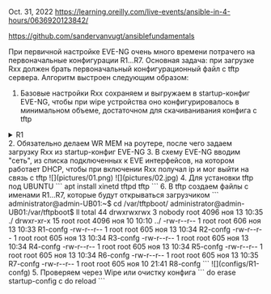 Oct. 31, 2022
https://learning.oreilly.com/live-events/ansible-in-4-hours/0636920123842/

https://github.com/sandervanvugt/ansiblefundamentals

При первичной настройке EVE-NG очень много времени потрачего на первоначальные конфигурации R1...R7. Основная задача: при загрузке Rxx должен брать первоначальный конфигурационный файл с tftp сервера. Алгоритм выстроен следующим образом:
1. Базовые настройки Rxx сохраняем и выгружаем в startup-конфиг EVE-NG, чтобы при wipe устройства оно конфигурировалось в минимальном объеме, достаточном для скачиванивания конфига с tftp
<details><summary>R1</summary>
    <pre>
hostname R1
!
boot-start-marker
boot host tftp R1-confg 192.168.10.131
boot-end-marker
!
interface Ethernet0/3
 ip address dhcp
 no shutdown
!
no ip http server
no ip http secure-server
    </pre>
   </details>
2. Обязательно делаем WR MEM  на роутере, после чего задаем загрузку Rxx из startup-конфиг EVE-NG 
3. В схему EVE-NG вводим "сеть", из списка подключенных к EVE интерфейсов, на котором работает DHCP, чтобы при включении Rxx получал ip и мог выйти на связь с tftp
![](pictures/01.png)
![](pictures/02.jpg)
4.  Для установки tftp под UBUNTU
```
apt install xinetd tftpd tftp
```
6. В tftp создаем файлы с именами R1...R7, которые будут открываться загрузчиком 
```
administrator@admin-UB01:~$ cd /var/tftpboot/
administrator@admin-UB01:/var/tftpboot$ ll
total 44
drwxrwxrwx  3 nobody root 4096 ноя 13 10:35 ./
drwxr-xr-x 15 root   root 4096 ноя 10 10:10 ../
-rw-r--r--  1 root   root  606 ноя 13 10:33 R1-confg
-rw-r--r--  1 root   root  605 ноя 13 10:34 R2-confg
-rw-r--r--  1 root   root  605 ноя 13 10:34 R3-confg
-rw-r--r--  1 root   root  605 ноя 13 10:34 R4-confg
-rw-r--r--  1 root   root  605 ноя 13 10:34 R5-confg
-rw-r--r--  1 root   root  605 ноя 13 10:34 R6-confg
-rw-r--r--  1 root   root  605 ноя 13 10:35 R7-confg
-rw-r--r--  1 root   root  605 ноя 10 21:41 R8-confg
```
![](configs/R1-confg)
5. Проверяем через Wipe или очистку конфига
```
do erase startup-config
c
do reload
```




